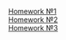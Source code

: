 
[Homework №1](https://github.com/Brung7/JavaYLabV/pull/1)<br />
[Homework №2](https://github.com/Brung7/JavaYLabV/pull/2)<br />
[Homework №3](https://github.com/Brung7/JavaYLabV/pull/3)<br />

